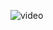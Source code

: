 ![video](https://github.com/antoningar/AvaloniaSample/assets/126385140/149038a4-f8e3-4437-8a7e-a5f62624b9cd)
